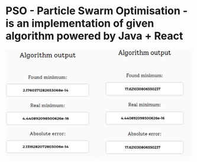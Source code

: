 # PSO - Particle Swarm Optimisation - is an implementation of given algorithm powered by Java + React
![Example](Frontend/src/assets/example.png)
